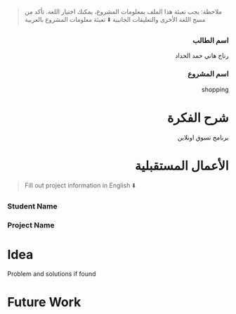 > ملاحظة: يجب تعبئة هذا الملف بمعلومات المشروع، يمكنك اختيار اللغة. تأكد من مسح اللغة الأخرى والتعليقات الجانبية
> ⬇️ تعبئة معلومات المشروع بالعربية  
<div dir="rtl">

### اسم الطالب
رتاج هاني حمد الحداد

### اسم المشروع
shopping

# شرح الفكرة

برنامج تسوق اونلاين

# الأعمال المستقبلية


</div>

> Fill out project information in English ⬇️
### Student Name


### Project Name

# Idea
Problem and solutions if found 


# Future Work 



